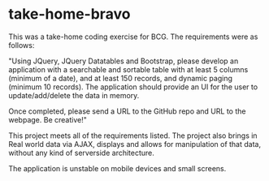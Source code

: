 # take-home-bravo
This was a take-home coding exercise for BCG. The requirements were as follows:
  
"Using JQuery, JQuery Datatables and Bootstrap, please develop an application with a searchable and sortable table 
with at least 5 columns (minimum of a date), 
and at least 150 records,
 and dynamic paging (minimum 10 records).
The application should provide an UI for the user to update/add/delete the data in memory.
 
Once completed, please send a URL to the GitHub repo and URL to the webpage. Be creative!"

This project meets all of the requirements listed. The project also brings in Real world data via AJAX, displays and allows for manipulation of that data, without any kind of serverside architecture.

The application is unstable on mobile devices and small screens.
